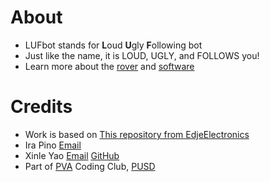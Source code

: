 # About
* LUFbot stands for **L**oud **U**gly **F**ollowing bot
* Just like the name, it is LOUD, UGLY, and FOLLOWS you!
* Learn more about the [rover](./hardware/README.md) and [software](./software/README.md)
# Credits
* Work is based on [This repository from EdjeElectronics](/EdjeElectronics/TensorFlow-Lite-Object-Detection-on-Android-and-Raspberry-Pi)
* Ira Pino [Email](mailto:ip6142@pleasantonusd.net)
* Xinle Yao [Email](mailto:xy2933@pleasantonusd.net) [GitHub](/sean-was-taken)
* Part of [PVA](https://www.pleasantonvirtualacademy.com) Coding Club, [PUSD](https://www.pleasantonusd.net)
